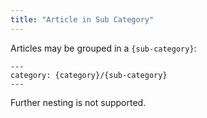 ```yaml
---
title: "Article in Sub Category"
---
```


Articles may be grouped in a `{sub-category}`:
```
---
category: {category}/{sub-category}
---
```
Further nesting is not supported.